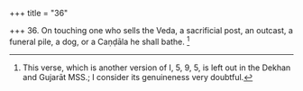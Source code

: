 +++
title = "36"

+++
36. On touching one who sells the Veda, a sacrificial post, an outcast, a funeral pile, a dog, or a Caṇḍāla he shall bathe. [^28] 


[^28]:  This verse, which is another version of I, 5, 9, 5, is left out in the Dekhan and Gujarāt MSS.; I consider its genuineness very doubtful.
